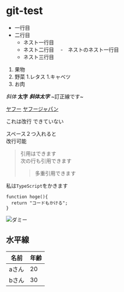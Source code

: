 # git-test
- 一行目
- 二行目
  - ネスト一行目
  - ネスト二行目
  　-　ネストのネスト一行目
  - ネスト三行目

1. 果物
1. 野菜
   1.レタス
   1.キャベツ
1. お肉

*斜体*
**太字**
***斜体太字***
~訂正線です~

[yahoo]: https://yahoo.co.jp

[ヤフー][yahoo]
[ヤフージャパン][yahoo]

これは改行
できていない

スペース２つ入れると  
改行可能

> 引用はできます  
> 次の行も引用できます
> >多重引用できます

私は`TypeScript`をかきます

```
function hoge(){
  return "コードもかける";
}
```

![ダミー](https://placehold.jp/150×150.png)

水平線  
---

名前|年齢
-|-
aさん|20
bさん|30
